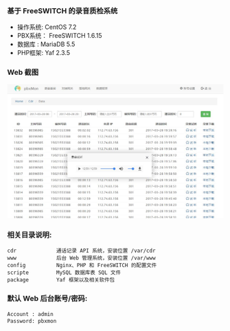### 基于 FreeSWITCH 的录音质检系统

- 操作系统: CentOS 7.2
- PBX系统： FreeSWITCH 1.6.15
- 数据库 :  MariaDB 5.5
- PHP框架:  Yaf 2.3.5

### Web 截图

![screenshot](./script/screenshot.jpg)

### 相关目录说明:
```
cdr             通话记录 API 系统，安装位置 /var/cdr
www             后台 Web 管理系统，安装位置 /var/www
config          Nginx、PHP 和 FreeSWITCH 的配置文件
scripte         MySQL 数据库表 SQL 文件
package         Yaf 框架以及相关软件包
```

### 默认 Web 后台账号/密码:
```
Account : admin
Password: pbxmon
```
